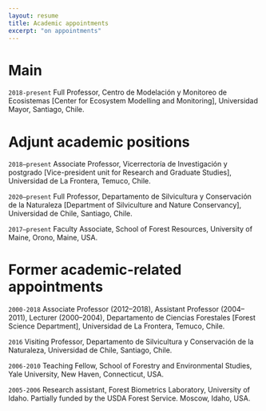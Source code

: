 ```yaml
---
layout: resume
title: Academic appointments
excerpt: "on appointments"
---
```


# Main

`2018-present`
Full Professor, Centro de Modelación y Monitoreo de
Ecosistemas \[Center for Ecosystem Modelling and Monitoring\],
Universidad Mayor, Santiago, Chile.

# Adjunt academic positions

`2018–present` 
Associate Professor, Vicerrectoría de Investigación y postgrado \[Vice-president unit for Research and Graduate Studies\],
Universidad de La Frontera, Temuco, Chile.

`2020–present` 
Full Professor, Departamento de Silvicultura y
Conservación de la Naturaleza \[Department of Silviculture and Nature Conservancy\], Universidad de Chile, Santiago, Chile.

`2017–present`
Faculty Associate, School of Forest Resources,
University of Maine, Orono, Maine, USA.


# Former academic-related appointments


`2000-2018` 
Associate Professor (2012–2018), Assistant Professor
(2004–2011), Lecturer (2000–2004), Departamento de Ciencias Forestales \[Forest Science Department\], 
Universidad de La Frontera, Temuco, Chile.

`2016` 
Visiting Professor, Departamento de Silvicultura y
Conservación de la Naturaleza, Universidad de Chile, Santiago, Chile.

`2006-2010` 
Teaching Fellow, School of Forestry and Environmental
Studies, Yale University, New Haven, Connecticut, USA.

`2005-2006` 
Research assistant, Forest Biometrics Laboratory, University
of Idaho. Partially funded by the USDA Forest Service. Moscow, Idaho,
USA.


<!-- ### Footer

Last updated: August 2020 -->


